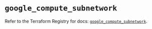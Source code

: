 # `google_compute_subnetwork`

Refer to the Terraform Registry for docs: [`google_compute_subnetwork`](https://registry.terraform.io/providers/hashicorp/google/6.12.0/docs/resources/compute_subnetwork).
